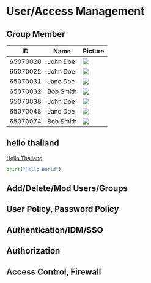 # User/Access Management

<body>

<h2>Group Member</h2>

<table style="width: 700px text-align: center">
    <thead>
            <tr>
                <th>ID</th>
                <th>Name</th>
                <th>Picture</th>
            </tr>
        </thead>
        <tbody>
            <tr>
                <td>65070020</td>
                <td>John Doe</td>
                <td><img src="https://i.ibb.co/wSjhVh3/pic1.png"></td>
            </tr>
            <tr>
                <td>65070022</td>
                <td>John Doe</td>
                <td><img src="https://i.ibb.co/wSjhVh3/pic1.png"></td>
            </tr>
            <tr>
                <td>65070031</td>
                <td>Jane Doe</td>
                <td><img src="https://i.ibb.co/wSjhVh3/pic1.png"></td>
            </tr>
            <tr>
                <td>65070032</td>
                <td>Bob Smith</td>
                <td><img src="https://i.ibb.co/wSjhVh3/pic1.png"></td>
            </tr>
            <tr>
                <td>65070038</td>
                <td>John Doe</td>
                <td><img src="https://i.ibb.co/wSjhVh3/pic1.png"></td>
            </tr>
            <tr>
                <td>65070048</td>
                <td>Jane Doe</td>
                <td><img src="https://i.ibb.co/wSjhVh3/pic1.png"></td>
            </tr>
            <tr>
                <td>65070074</td>
                <td>Bob Smith</td>
                <td><img src="https://i.ibb.co/wSjhVh3/pic1.png"></td>
            </tr>
        </tbody>
  </table>

        
## hello thailand
[Hello Thailand](README.md#a-third-level-heading)
```python
print("Hello World")
```
## Add/Delete/Mod Users/Groups
## User Policy, Password Policy
## Authentication/IDM/SSO
## Authorization
## Access Control, Firewall

</body>
